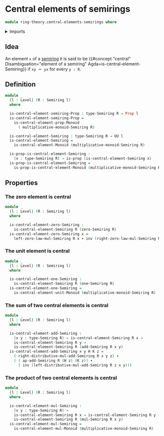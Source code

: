 # Central elements of semirings

```agda
module ring-theory.central-elements-semirings where
```

<details><summary>Imports</summary>

```agda
open import foundation.identity-types
open import foundation.propositions
open import foundation.universe-levels

open import group-theory.central-elements-monoids

open import ring-theory.semirings
```

</details>

## Idea

An element `x` of a [semiring](ring-theory.semirings.md) `R` is said to be
{{#concept "central" Disambiguation="element of a semiring" Agda=is-central-element-Semiring}}
if `xy ＝ yx` for every `y : R`.

## Definition

```agda
module _
  {l : Level} (R : Semiring l)
  where

  is-central-element-semiring-Prop : type-Semiring R → Prop l
  is-central-element-semiring-Prop =
    is-central-element-prop-Monoid
      ( multiplicative-monoid-Semiring R)

  is-central-element-Semiring : type-Semiring R → UU l
  is-central-element-Semiring =
    is-central-element-Monoid (multiplicative-monoid-Semiring R)

  is-prop-is-central-element-Semiring :
    (x : type-Semiring R) → is-prop (is-central-element-Semiring x)
  is-prop-is-central-element-Semiring =
    is-prop-is-central-element-Monoid (multiplicative-monoid-Semiring R)
```

## Properties

### The zero element is central

```agda
module _
  {l : Level} (R : Semiring l)
  where

  is-central-element-zero-Semiring :
    is-central-element-Semiring R (zero-Semiring R)
  is-central-element-zero-Semiring x =
    left-zero-law-mul-Semiring R x ∙ inv (right-zero-law-mul-Semiring R x)
```

### The unit element is central

```agda
module _
  {l : Level} (R : Semiring l)
  where

  is-central-element-one-Semiring :
    is-central-element-Semiring R (one-Semiring R)
  is-central-element-one-Semiring =
    is-central-element-unit-Monoid (multiplicative-monoid-Semiring R)
```

### The sum of two central elements is central

```agda
module _
  {l : Level} (R : Semiring l)
  where

  is-central-element-add-Semiring :
    (x y : type-Semiring R) → is-central-element-Semiring R x →
    is-central-element-Semiring R y →
    is-central-element-Semiring R (add-Semiring R x y)
  is-central-element-add-Semiring x y H K z =
    ( right-distributive-mul-add-Semiring R x y z) ∙
    ( ( ap-add-Semiring R (H z) (K z)) ∙
      ( inv (left-distributive-mul-add-Semiring R z x y)))
```

### The product of two central elements is central

```agda
module _
  {l : Level} (R : Semiring l)
  where

  is-central-element-mul-Semiring :
    (x y : type-Semiring R) →
    is-central-element-Semiring R x → is-central-element-Semiring R y →
    is-central-element-Semiring R (mul-Semiring R x y)
  is-central-element-mul-Semiring =
    is-central-element-mul-Monoid (multiplicative-monoid-Semiring R)
```
